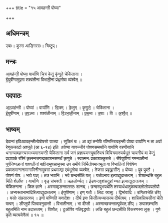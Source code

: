 +++
title = "१५ आवहन्ती पोष्या"

+++
## अधिमन्त्रम्
उषाः। कुत्स आङ्गिरसः। त्रिष्टुप्।

## मन्त्रः
आ॒वह॑न्ती॒ पोष्या॒ वार्या॑णि चि॒त्रं के॒तुं कृ॑णुते॒ चेकि॑ताना ।  
ई॒युषी॑णामुप॒मा शश्व॑तीनां विभाती॒नां प्र॑थ॒मोषा व्य॑श्वैत् ॥

## पदपाठः
आ॒ऽवह॑न्ती । पोष्या॑ । वार्या॑णि । चि॒त्रम् । के॒तुम् । कृ॒णु॒ते॒ । चेकि॑ताना ।  
ई॒युषी॑णाम् । उ॒प॒ऽमा । शश्व॑तीनाम् । वि॒ऽभा॒ती॒नाम् । प्र॒थ॒मा । उ॒षाः । वि । अ॒श्वै॒त् ॥

## भाष्यम्
देवानां हविःष्वावहन्तीत्येषोषसो याज्या । सूत्रितं च । आ द्यां तनोषि रश्मिभिरावहन्ती पोष्या वार्याणि न ता अर्वा रेणुककाटो अश्नुते (आ ६-१४) इति ॥पोष्या यावज्जीवं पोषणसमर्थानि वार्याणि वरणीयानि धनान्यावहन्त्यस्मभ्यमानयन्ती चेकिताना सर्वं जनं प्रज्ञापयन्त्युषाश्चित्रं विचित्रमाश्चर्यभूतं चायनीयं वा केतुं प्रज्ञापकं रश्मिं कृत्स्नजगत्प्रकाशनसमर्थं कृणुते । स्वात्मनः प्रकाशात्कुरुते । सैषेयुषीणां गमनवतीनां पूर्वनिष्पन्नानां शश्वतीनां बह्वीनामुषसामुपमा उप समीपे निर्मितोपमानभूता वा विभातिनां विशेषेण प्रकाशमानानामागामिनीनामुषसां प्रथमाद्या एवंभूतोषा व्यश्वैत् । तेजसा प्रवृद्धासीत् ॥ पोष्या । पुष पुष्टौ । पोषणं पोषः । भावे घञ् । तत्र भवानि । भवे छन्दसीति यत् । यतोऽनाव इत्याद्युदात्तत्वम् । शेश्छन्दसि बहुल मिति शेर्लोपः । वार्याणि । वृङ् संभक्तौ । ऋहलोर्ण्यत् । ईडवन्दवृशंसदुहां ण्यत इत्याद्युदात्तत्वम् । चेकितनाना । कित ज्ञाने । अस्माद्यङन्ताल्लटः शानच् । छन्दस्युभयथेति तस्यार्धधातुकत्वादतोलोपयलोपौ । अभ्यस्तानामादिरित्याद्युदात्तत्वम् । ईयुषीणाम् । इण् गतौ । लिटः क्वसुः । द्विर्भावादि । उगितश्चेति ङीप् । वसोः संप्रसारणम् । इणो यण्णिति यणादेशः । दीर्घ इणः कितीत्यभ्यासस्य दीर्घत्वम् । शासिवसिघसीनां चेति षत्वम् । ङीप्लुपौ पित्वादनुदात्तौ । विभातीनाम् । भा दीप्तौ । अस्माच्छत्रन्तात्पूर्ववत् ङीप् । ङ्याश्छन्दसि बहुलमिति नाम उदात्तत्वम् । विश्वैत् । टुओश्वि गतिवृद्ध्योः । लङि बहुलं छन्दसीति विकरणस्य लुक् । गुणे कृते व्यत्ययेनैत्वं ॥ १५ ॥